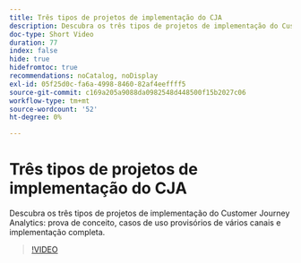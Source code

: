 ```yaml
---
title: Três tipos de projetos de implementação do CJA
description: Descubra os três tipos de projetos de implementação do Customer Journey Analytics, prova de conceito, casos de uso provisórios de vários canais e implementação completa.
doc-type: Short Video
duration: 77
index: false
hide: true
hidefromtoc: true
recommendations: noCatalog, noDisplay
exl-id: 05f25d0c-fa6a-4998-8460-82af4eeffff5
source-git-commit: c169a205a9088da0982548d448500f15b2027c06
workflow-type: tm+mt
source-wordcount: '52'
ht-degree: 0%

---
```


# Três tipos de projetos de implementação do CJA

Descubra os três tipos de projetos de implementação do Customer Journey Analytics: prova de conceito, casos de uso provisórios de vários canais e implementação completa.

<!-- 62_S113_3442460_77_three-types-of-cja-implementation-projects -->
>[!VIDEO](https://video.tv.adobe.com/v/3463026/?learn=on&enablevpops=true&captions=por_br)
